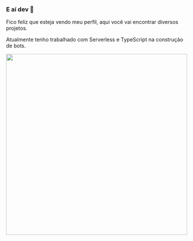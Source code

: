 ### E aí dev 👋

Fico feliz que esteja vendo meu perfil, aqui você vai encontrar diversos projetos.

Atualmente tenho trabalhado com Serverless e TypeScript na construção de bots.

<center>
  <table>

<img width="495px" align="left" src="https://github-readme-stats.vercel.app/api?username=otallyto&theme=dark" />

  </table>
</center>
